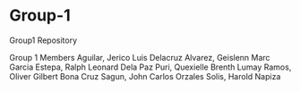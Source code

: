 # Group-1
Group1 Repository

Group 1 Members
Aguilar, Jerico Luis Delacruz
Alvarez, Geislenn Marc Garcia
Estepa, Ralph Leonard Dela Paz 
Puri, Quexielle Brenth Lumay
Ramos, Oliver Gilbert Bona Cruz
Sagun, John Carlos Orzales
Solis, Harold Napiza
